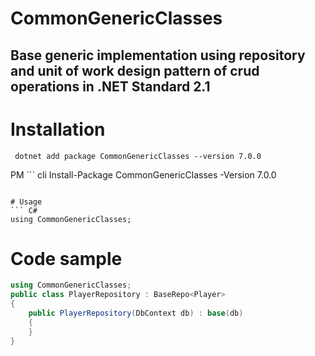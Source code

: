 # CommonGenericClasses

## Base generic implementation using repository and unit of work design pattern of crud operations in .NET Standard 2.1

# Installation
``` cli
 dotnet add package CommonGenericClasses --version 7.0.0
```
PM ``` cli
Install-Package CommonGenericClasses -Version 7.0.0
```

# Usage
``` C#
using CommonGenericClasses;
```

# Code sample
```C#
using CommonGenericClasses;
public class PlayerRepository : BaseRepo<Player>
{
    public PlayerRepository(DbContext db) : base(db)
    {
    }
}
```




